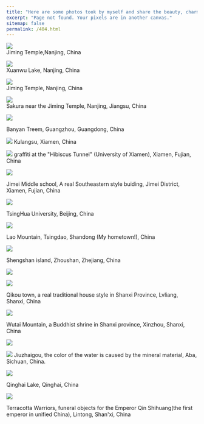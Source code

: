 ```yaml
---
title: "Here are some photos took by myself and share the beauty, charming of China"
excerpt: "Page not found. Your pixels are in another canvas."
sitemap: false
permalink: /404.html
---
```


![](http://konic-nlp.github.io/images/20200323_2.JPG)  
Jiming Temple,Nanjing, China
 
![](http://konic-nlp.github.io/images/DSC_3985.jpg)  
Xuanwu Lake, Nanjing, China
  
![](http://konic-nlp.github.io/images/DSC_4025.jpg)  
Jiming Temple, Nanjing, China
  
![](http://konic-nlp.github.io/images/DSC_4026.jpg)  
Sakura near the Jiming Temple, Nanjing, Jiangsu, China

![](https://konic-nlp.github.io/DSC_435w1.jpg)

Banyan Treem, Guangzhou, Guangdong, China

![](https://konic-nlp.github.io/DSC_5280.jpg)
 Kulangsu, Xiamen, China
 
 ![](https://konic-nlp.github.io/DSC_5542.jpg)
 graffiti at the "Hibiscus Tunnel" (University of Xiamen), Xiamen, Fujian, China
 
 ![](https://konic-nlp.github.io//DSC_5609.jpg)
 
 Jimei Middle school, A real Southeastern style buiding, Jimei District, Xiamen, Fujian, China
 
 ![](https://konic-nlp.github.io/DSC_6368.jpg)
 
 TsingHua University, Beijing, China
 
 ![](https://konic-nlp.github.io/IMG_2996.JPG)
 
 Lao Mountain, Tsingdao, Shandong (My hometown!), China
 
 ![](https://konic-nlp.github.io/files/20200628_2.JPG)
 
 Shengshan island, Zhoushan, Zhejiang, China
 
 ![](https://konic-nlp.github.io/files/DSC_2401.JPG)
 
 ![](https://konic-nlp.github.io/files/DSC_2601.JPG)
 
 Qikou town,  a real traditional house style in Shanxi Province, Lvliang, Shanxi, China
 
 ![](https://konic-nlp.github.io/files/DSC_3064_1.JPG)
 
 Wutai Mountain, a Buddhist shrine in Shanxi province, Xinzhou, Shanxi, China
 
 ![](https://konic-nlp.github.io/files/DSC_5955.JPG)
 
 ![](https://konic-nlp.github.io/files/DSC_5999.JPG)
 Jiuzhaigou, the color of the water is caused by the mineral material, Aba, Sichuan, China.
 
 ![](https://konic-nlp.github.io/files/DSC_6616.JPG)
 
 Qinghai Lake, Qinghai, China
 
 ![](https://konic-nlp.github.io/files/IMG_3554.JPG)
 
 Terracotta Warriors, funeral objects for the Emperor Qin Shihuang(the first emperor in unified China), Lintong, Shan'xi, China
 
 
